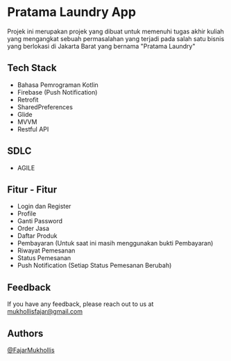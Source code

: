 
# Pratama Laundry App

Projek ini merupakan projek yang dibuat untuk memenuhi tugas akhir kuliah yang mengangkat sebuah permasalahan yang terjadi pada salah satu bisnis yang berlokasi di Jakarta Barat yang bernama "Pratama Laundry"


## Tech Stack
- Bahasa Pemrograman Kotlin
- Firebase (Push Notification)
- Retrofit
- SharedPreferences
- Glide
- MVVM
- Restful API

## SDLC
- AGILE

## Fitur - Fitur
- Login dan Register
- Profile
- Ganti Password
- Order Jasa
- Daftar Produk
- Pembayaran (Untuk saat ini masih menggunakan bukti Pembayaran)
- Riwayat Pemesanan
- Status Pemesanan
- Push Notification (Setiap Status Pemesanan Berubah)



## Feedback

If you have any feedback, please reach out to us at mukhollisfajar@gmail.com


## Authors

[@FajarMukhollis](https://github.com/FajarMukhollis)
